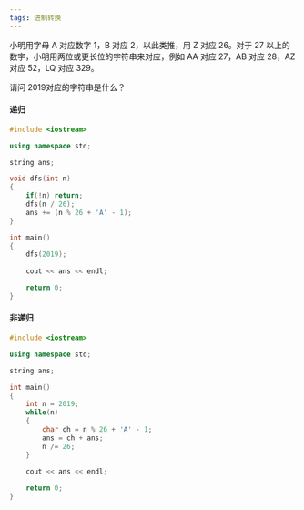 ```yaml
---
tags: 进制转换
---
```




小明用字母 A 对应数字 1，B 对应 2，以此类推，用 Z 对应 26。对于 27 以上的数字，小明用两位或更长位的字符串来对应，例如 AA 对应 27，AB 对应 28，AZ 对应 52，LQ 对应 329。

请问 2019对应的字符串是什么？



#### 递归

```cpp
#include <iostream>

using namespace std;

string ans;

void dfs(int n)
{
	if(!n) return;
	dfs(n / 26);
	ans += (n % 26 + 'A' - 1);
}

int main()
{
	dfs(2019);  
  	
  	cout << ans << endl;

	return 0;
}
```



#### 非递归

```cpp
#include <iostream>

using namespace std;

string ans;

int main()
{
	int n = 2019;
	while(n)
	{
		char ch = n % 26 + 'A' - 1;
		ans = ch + ans;
		n /= 26;
	}
  	
  	cout << ans << endl;

	return 0;
}
```

